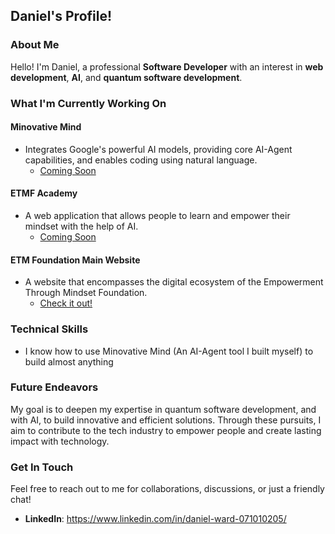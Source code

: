 ## Daniel's Profile!

### About Me

Hello! I'm Daniel, a professional **Software Developer** with an interest in **web development**, **AI**, and **quantum software development**.

### What I'm Currently Working On

#### Minovative Mind

- Integrates Google's powerful AI models, providing core AI-Agent capabilities, and enables coding using natural language.
  - [Coming Soon](https://www.minovativemind.dev/)
 
#### ETMF Academy

- A web application that allows people to learn and empower their mindset with the help of AI.
  - [Coming Soon]()

#### ETM Foundation Main Website

- A website that encompasses the digital ecosystem of the Empowerment Through Mindset Foundation.
  - [Check it out!](https://etmfoundation.com)

### Technical Skills

- I know how to use Minovative Mind (An AI-Agent tool I built myself) to build almost anything

### Future Endeavors

My goal is to deepen my expertise in quantum software development, and with AI, to build innovative and efficient solutions. Through these pursuits, I aim to contribute to the tech industry to empower people and create lasting impact with technology.

### Get In Touch

Feel free to reach out to me for collaborations, discussions, or just a friendly chat!

- **LinkedIn**: https://www.linkedin.com/in/daniel-ward-071010205/
